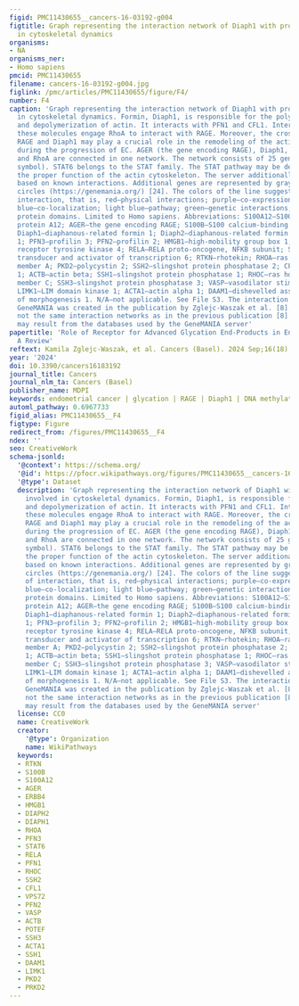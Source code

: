 ```yaml
---
figid: PMC11430655__cancers-16-03192-g004
figtitle: Graph representing the interaction network of Diaph1 with proteins involved
  in cytoskeletal dynamics
organisms:
- NA
organisms_ner:
- Homo sapiens
pmcid: PMC11430655
filename: cancers-16-03192-g004.jpg
figlink: /pmc/articles/PMC11430655/figure/F4/
number: F4
caption: 'Graph representing the interaction network of Diaph1 with proteins involved
  in cytoskeletal dynamics. Formin, Diaph1, is responsible for the polymerization
  and depolymerization of actin. It interacts with PFN1 and CFL1. Interactions between
  these molecules engage RhoA to interact with RAGE. Moreover, the cross-talk between
  RAGE and Diaph1 may play a crucial role in the remodeling of the actin cytoskeleton
  during the progression of EC. AGER (the gene encoding RAGE), Diaph1, PFN1, CFL1,
  and RhoA are connected in one network. The network consists of 25 genes (official
  symbol). STAT6 belongs to the STAT family. The STAT pathway may be dependent on
  the proper function of the actin cytoskeleton. The server additionally adds genes
  based on known interactions. Additional genes are represented by gray, unstriped
  circles (https://genemania.org/) [24]. The colors of the line suggest the type of
  interaction, that is, red—physical interactions; purple—co-expression; orange—predicted;
  blue—co-localization; light blue—pathway; green—genetic interactions; olive—shared
  protein domains. Limited to Homo sapiens. Abbreviations: S100A12—S100 calcium-binding
  protein A12; AGER—the gene encoding RAGE; S100B—S100 calcium-binding protein B;
  Diaph1—diaphanous-related formin 1; Diaph2—diaphanous-related formin 2; PFN1—profilin
  1; PFN3—profilin 3; PFN2—profilin 2; HMGB1—high-mobility group box 1; ERBB4—Erb-b2
  receptor tyrosine kinase 4; RELA—RELA proto-oncogene, NFKB subunit; STAT6—signal
  transducer and activator of transcription 6; RTKN—rhotekin; RHOA—ras homolog family
  member A; PKD2—polycystin 2; SSH2—slingshot protein phosphatase 2; CFL1—cofilin
  1; ACTB—actin beta; SSH1—slingshot protein phosphatase 1; RHOC—ras homolog family
  member C; SSH3—slingshot protein phosphatase 3; VASP—vasodilator stimulated phosphoprotein;
  LIMK1—LIM domain kinase 1; ACTA1—actin alpha 1; DAAM1—dishevelled associated activator
  of morphogenesis 1. N/A—not applicable. See File S3. The interaction network using
  GeneMANIA was created in the publication by Zglejc-Waszak et al. [8]. These are
  not the same interaction networks as in the previous publication [8]. The similarity
  may result from the databases used by the GeneMANIA server'
papertitle: 'Role of Receptor for Advanced Glycation End-Products in Endometrial Cancer:
  A Review'
reftext: Kamila Zglejc-Waszak, et al. Cancers (Basel). 2024 Sep;16(18).
year: '2024'
doi: 10.3390/cancers16183192
journal_title: Cancers
journal_nlm_ta: Cancers (Basel)
publisher_name: MDPI
keywords: endometrial cancer | glycation | RAGE | Diaph1 | DNA methylation
automl_pathway: 0.6967733
figid_alias: PMC11430655__F4
figtype: Figure
redirect_from: /figures/PMC11430655__F4
ndex: ''
seo: CreativeWork
schema-jsonld:
  '@context': https://schema.org/
  '@id': https://pfocr.wikipathways.org/figures/PMC11430655__cancers-16-03192-g004.html
  '@type': Dataset
  description: 'Graph representing the interaction network of Diaph1 with proteins
    involved in cytoskeletal dynamics. Formin, Diaph1, is responsible for the polymerization
    and depolymerization of actin. It interacts with PFN1 and CFL1. Interactions between
    these molecules engage RhoA to interact with RAGE. Moreover, the cross-talk between
    RAGE and Diaph1 may play a crucial role in the remodeling of the actin cytoskeleton
    during the progression of EC. AGER (the gene encoding RAGE), Diaph1, PFN1, CFL1,
    and RhoA are connected in one network. The network consists of 25 genes (official
    symbol). STAT6 belongs to the STAT family. The STAT pathway may be dependent on
    the proper function of the actin cytoskeleton. The server additionally adds genes
    based on known interactions. Additional genes are represented by gray, unstriped
    circles (https://genemania.org/) [24]. The colors of the line suggest the type
    of interaction, that is, red—physical interactions; purple—co-expression; orange—predicted;
    blue—co-localization; light blue—pathway; green—genetic interactions; olive—shared
    protein domains. Limited to Homo sapiens. Abbreviations: S100A12—S100 calcium-binding
    protein A12; AGER—the gene encoding RAGE; S100B—S100 calcium-binding protein B;
    Diaph1—diaphanous-related formin 1; Diaph2—diaphanous-related formin 2; PFN1—profilin
    1; PFN3—profilin 3; PFN2—profilin 2; HMGB1—high-mobility group box 1; ERBB4—Erb-b2
    receptor tyrosine kinase 4; RELA—RELA proto-oncogene, NFKB subunit; STAT6—signal
    transducer and activator of transcription 6; RTKN—rhotekin; RHOA—ras homolog family
    member A; PKD2—polycystin 2; SSH2—slingshot protein phosphatase 2; CFL1—cofilin
    1; ACTB—actin beta; SSH1—slingshot protein phosphatase 1; RHOC—ras homolog family
    member C; SSH3—slingshot protein phosphatase 3; VASP—vasodilator stimulated phosphoprotein;
    LIMK1—LIM domain kinase 1; ACTA1—actin alpha 1; DAAM1—dishevelled associated activator
    of morphogenesis 1. N/A—not applicable. See File S3. The interaction network using
    GeneMANIA was created in the publication by Zglejc-Waszak et al. [8]. These are
    not the same interaction networks as in the previous publication [8]. The similarity
    may result from the databases used by the GeneMANIA server'
  license: CC0
  name: CreativeWork
  creator:
    '@type': Organization
    name: WikiPathways
  keywords:
  - RTKN
  - S100B
  - S100A12
  - AGER
  - ERBB4
  - HMGB1
  - DIAPH2
  - DIAPH1
  - RHOA
  - PFN3
  - STAT6
  - RELA
  - PFN1
  - RHOC
  - SSH2
  - CFL1
  - VPS72
  - PFN2
  - VASP
  - ACTB
  - POTEF
  - SSH3
  - ACTA1
  - SSH1
  - DAAM1
  - LIMK1
  - PKD2
  - PRKD2
---
```

